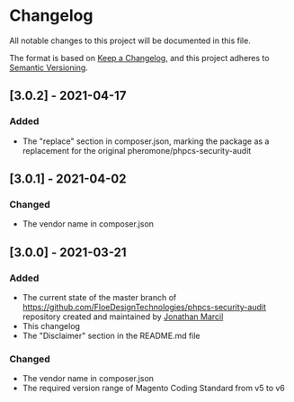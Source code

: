 # Changelog
All notable changes to this project will be documented in this file.

The format is based on [Keep a Changelog](https://keepachangelog.com/en/1.0.0/),
and this project adheres to [Semantic Versioning](https://semver.org/spec/v2.0.0.html).

## [3.0.2] - 2021-04-17
### Added
- The "replace" section in composer.json, marking the package as a replacement for the original pheromone/phpcs-security-audit

## [3.0.1] - 2021-04-02
### Changed
- The vendor name in composer.json

## [3.0.0] - 2021-03-21
### Added
- The current state of the master branch of https://github.com/FloeDesignTechnologies/phpcs-security-audit repository created and maintained by [Jonathan Marcil](https://github.com/jmarcil)
- This changelog
- The "Disclaimer" section in the README.md file
### Changed
- The vendor name in composer.json
- The required version range of Magento Coding Standard from v5 to v6

